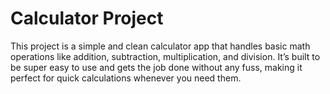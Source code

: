 # Calculator Project

This project is a simple and clean calculator app that handles basic math operations like addition, subtraction, multiplication, and division. It’s built to be super easy to use and gets the job done without any fuss, making it perfect for quick calculations whenever you need them.
